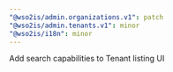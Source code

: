 ```yaml
---
"@wso2is/admin.organizations.v1": patch
"@wso2is/admin.tenants.v1": minor
"@wso2is/i18n": minor
---
```


Add search capabilities to Tenant listing UI 

